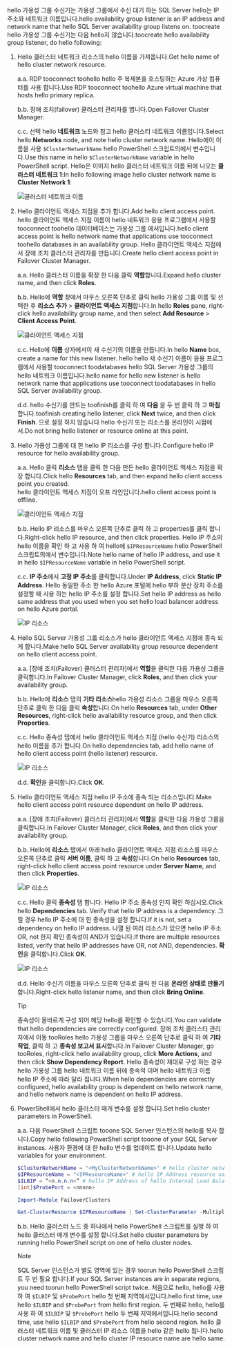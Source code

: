 <span data-ttu-id="578f7-101">hello 가용성 그룹 수신기는 가용성 그룹에서 수신 대기 하는 SQL Server hello는 IP 주소와 네트워크 이름입니다.</span><span class="sxs-lookup"><span data-stu-id="578f7-101">hello availability group listener is an IP address and network name that hello SQL Server availability group listens on.</span></span> <span data-ttu-id="578f7-102">toocreate hello 가용성 그룹 수신기는 다음 hello지 않습니다.</span><span class="sxs-lookup"><span data-stu-id="578f7-102">toocreate hello availability group listener, do hello following:</span></span>

1. <span data-ttu-id="578f7-103"><a name="getnet"></a>Hello 클러스터 네트워크 리소스의 hello 이름을 가져옵니다.</span><span class="sxs-lookup"><span data-stu-id="578f7-103"><a name="getnet"></a>Get hello name of hello cluster network resource.</span></span>

    <span data-ttu-id="578f7-104">a.</span><span class="sxs-lookup"><span data-stu-id="578f7-104">a.</span></span> <span data-ttu-id="578f7-105">RDP tooconnect toohello hello 주 복제본을 호스팅하는 Azure 가상 컴퓨터를 사용 합니다.</span><span class="sxs-lookup"><span data-stu-id="578f7-105">Use RDP tooconnect toohello Azure virtual machine that hosts hello primary replica.</span></span> 

    <span data-ttu-id="578f7-106">b.</span><span class="sxs-lookup"><span data-stu-id="578f7-106">b.</span></span> <span data-ttu-id="578f7-107">장애 조치(failover) 클러스터 관리자를 엽니다.</span><span class="sxs-lookup"><span data-stu-id="578f7-107">Open Failover Cluster Manager.</span></span>

    <span data-ttu-id="578f7-108">c.</span><span class="sxs-lookup"><span data-stu-id="578f7-108">c.</span></span> <span data-ttu-id="578f7-109">선택 hello **네트워크** 노드와 참고 hello 클러스터 네트워크 이름입니다.</span><span class="sxs-lookup"><span data-stu-id="578f7-109">Select hello **Networks** node, and note hello cluster network name.</span></span> <span data-ttu-id="578f7-110">Hello에이 이름을 사용 `$ClusterNetworkName` hello PowerShell 스크립트의에서 변수입니다.</span><span class="sxs-lookup"><span data-stu-id="578f7-110">Use this name in hello `$ClusterNetworkName` variable in hello PowerShell script.</span></span> <span data-ttu-id="578f7-111">Hello은 이미지 hello 클러스터 네트워크 이름 뒤에 나오는 **클러스터 네트워크 1**:</span><span class="sxs-lookup"><span data-stu-id="578f7-111">In hello following image hello cluster network name is **Cluster Network 1**:</span></span>

   ![클러스터 네트워크 이름](./media/virtual-machines-ag-listener-configure/90-clusternetworkname.png)

2. <span data-ttu-id="578f7-113"><a name="addcap"></a>Hello 클라이언트 액세스 지점을 추가 합니다.</span><span class="sxs-lookup"><span data-stu-id="578f7-113"><a name="addcap"></a>Add hello client access point.</span></span>  
    <span data-ttu-id="578f7-114">hello 클라이언트 액세스 지점 이름이 hello 네트워크 응용 프로그램에서 사용할 tooconnect toohello 데이터베이스는 가용성 그룹 에서입니다.</span><span class="sxs-lookup"><span data-stu-id="578f7-114">hello client access point is hello network name that applications use tooconnect toohello databases in an availability group.</span></span> <span data-ttu-id="578f7-115">Hello 클라이언트 액세스 지점에서 장애 조치 클러스터 관리자를 만듭니다.</span><span class="sxs-lookup"><span data-stu-id="578f7-115">Create hello client access point in Failover Cluster Manager.</span></span>

    <span data-ttu-id="578f7-116">a.</span><span class="sxs-lookup"><span data-stu-id="578f7-116">a.</span></span> <span data-ttu-id="578f7-117">Hello 클러스터 이름을 확장 한 다음 클릭 **역할**합니다.</span><span class="sxs-lookup"><span data-stu-id="578f7-117">Expand hello cluster name, and then click **Roles**.</span></span>

    <span data-ttu-id="578f7-118">b.</span><span class="sxs-lookup"><span data-stu-id="578f7-118">b.</span></span> <span data-ttu-id="578f7-119">Hello에 **역할** 창에서 마우스 오른쪽 단추로 클릭 hello 가용성 그룹 이름 및 선택한 후 **리소스 추가** > **클라이언트 액세스 지점**합니다.</span><span class="sxs-lookup"><span data-stu-id="578f7-119">In hello **Roles** pane, right-click hello availability group name, and then select **Add Resource** > **Client Access Point**.</span></span>

   ![클라이언트 액세스 지점](./media/virtual-machines-ag-listener-configure/92-addclientaccesspoint.png)

    <span data-ttu-id="578f7-121">c.</span><span class="sxs-lookup"><span data-stu-id="578f7-121">c.</span></span> <span data-ttu-id="578f7-122">Hello에 **이름** 상자에서이 새 수신기의 이름을 만듭니다.</span><span class="sxs-lookup"><span data-stu-id="578f7-122">In hello **Name** box, create a name for this new listener.</span></span> 
   <span data-ttu-id="578f7-123">hello hello 새 수신기 이름이 응용 프로그램에서 사용할 tooconnect toodatabases hello SQL Server 가용성 그룹의 hello 네트워크 이름입니다.</span><span class="sxs-lookup"><span data-stu-id="578f7-123">hello name for hello new listener is hello network name that applications use tooconnect toodatabases in hello SQL Server availability group.</span></span>
   
    <span data-ttu-id="578f7-124">d.</span><span class="sxs-lookup"><span data-stu-id="578f7-124">d.</span></span> <span data-ttu-id="578f7-125">hello 수신기를 만드는 toofinish를 클릭 하 여 **다음** 을 두 번 클릭 하 고 **마침**합니다.</span><span class="sxs-lookup"><span data-stu-id="578f7-125">toofinish creating hello listener, click **Next** twice, and then click **Finish**.</span></span> <span data-ttu-id="578f7-126">으로 설정 하지 않습니다 hello 수신기 또는 리소스를 온라인이 시점에서.</span><span class="sxs-lookup"><span data-stu-id="578f7-126">Do not bring hello listener or resource online at this point.</span></span>

3. <span data-ttu-id="578f7-127"><a name="congroup"></a>Hello 가용성 그룹에 대 한 hello IP 리소스를 구성 합니다.</span><span class="sxs-lookup"><span data-stu-id="578f7-127"><a name="congroup"></a>Configure hello IP resource for hello availability group.</span></span>

    <span data-ttu-id="578f7-128">a.</span><span class="sxs-lookup"><span data-stu-id="578f7-128">a.</span></span> <span data-ttu-id="578f7-129">Hello 클릭 **리소스** 탭을 클릭 한 다음 만든 hello 클라이언트 액세스 지점을 확장 합니다.</span><span class="sxs-lookup"><span data-stu-id="578f7-129">Click hello **Resources** tab, and then expand hello client access point you created.</span></span>  
    <span data-ttu-id="578f7-130">hello 클라이언트 액세스 지점이 오프 라인입니다.</span><span class="sxs-lookup"><span data-stu-id="578f7-130">hello client access point is offline.</span></span>

   ![클라이언트 액세스 지점](./media/virtual-machines-ag-listener-configure/94-newclientaccesspoint.png) 

    <span data-ttu-id="578f7-132">b.</span><span class="sxs-lookup"><span data-stu-id="578f7-132">b.</span></span> <span data-ttu-id="578f7-133">Hello IP 리소스를 마우스 오른쪽 단추로 클릭 하 고 properties를 클릭 합니다.</span><span class="sxs-lookup"><span data-stu-id="578f7-133">Right-click hello IP resource, and then click properties.</span></span> <span data-ttu-id="578f7-134">Hello IP 주소의 hello 이름을 확인 하 고 사용 하 여 hello에 `$IPResourceName` hello PowerShell 스크립트의에서 변수입니다.</span><span class="sxs-lookup"><span data-stu-id="578f7-134">Note hello name of hello IP address, and use it in hello `$IPResourceName` variable in hello PowerShell script.</span></span>

    <span data-ttu-id="578f7-135">c.</span><span class="sxs-lookup"><span data-stu-id="578f7-135">c.</span></span> <span data-ttu-id="578f7-136">**IP 주소**에서 **고정 IP 주소**를 클릭합니다.</span><span class="sxs-lookup"><span data-stu-id="578f7-136">Under **IP Address**, click **Static IP Address**.</span></span> <span data-ttu-id="578f7-137">Hello 동일한 주소 한 hello Azure 포털에 hello 부하 분산 장치 주소를 설정할 때 사용 하는 hello IP 주소를 설정 합니다.</span><span class="sxs-lookup"><span data-stu-id="578f7-137">Set hello IP address as hello same address that you used when you set hello load balancer address on hello Azure portal.</span></span>

   ![IP 리소스](./media/virtual-machines-ag-listener-configure/96-ipresource.png) 

    <!-----------------------I don't see this option on server 2016
    1. Disable NetBIOS for this address and click **OK**. Repeat this step for each IP resource if your solution spans multiple Azure VNets. 
    ------------------------->

4. <span data-ttu-id="578f7-139"><a name = "dependencyGroup"></a>Hello SQL Server 가용성 그룹 리소스가 hello 클라이언트 액세스 지점에 종속 되 게 합니다.</span><span class="sxs-lookup"><span data-stu-id="578f7-139"><a name = "dependencyGroup"></a>Make hello SQL Server availability group resource dependent on hello client access point.</span></span>

    <span data-ttu-id="578f7-140">a.</span><span class="sxs-lookup"><span data-stu-id="578f7-140">a.</span></span> <span data-ttu-id="578f7-141">[장애 조치(Failover) 클러스터 관리자]에서 **역할**을 클릭한 다음 가용성 그룹을 클릭합니다.</span><span class="sxs-lookup"><span data-stu-id="578f7-141">In Failover Cluster Manager, click **Roles**, and then click your availability group.</span></span>

    <span data-ttu-id="578f7-142">b.</span><span class="sxs-lookup"><span data-stu-id="578f7-142">b.</span></span> <span data-ttu-id="578f7-143">Hello에 **리소스** 탭의 **기타 리소스**hello 가용성 리소스 그룹을 마우스 오른쪽 단추로 클릭 한 다음 클릭 **속성**합니다.</span><span class="sxs-lookup"><span data-stu-id="578f7-143">On hello **Resources** tab, under **Other Resources**, right-click hello availability resource group, and then click **Properties**.</span></span> 

    <span data-ttu-id="578f7-144">c.</span><span class="sxs-lookup"><span data-stu-id="578f7-144">c.</span></span> <span data-ttu-id="578f7-145">Hello 종속성 탭에서 hello 클라이언트 액세스 지점 (hello 수신기) 리소스의 hello 이름을 추가 합니다.</span><span class="sxs-lookup"><span data-stu-id="578f7-145">On hello dependencies tab, add hello name of hello client access point (hello listener) resource.</span></span>

   ![IP 리소스](./media/virtual-machines-ag-listener-configure/97-propertiesdependencies.png) 

    <span data-ttu-id="578f7-147">d.</span><span class="sxs-lookup"><span data-stu-id="578f7-147">d.</span></span> <span data-ttu-id="578f7-148">**확인**을 클릭합니다.</span><span class="sxs-lookup"><span data-stu-id="578f7-148">Click **OK**.</span></span>

5. <span data-ttu-id="578f7-149"><a name="listname"></a>Hello 클라이언트 액세스 지점 hello IP 주소에 종속 되는 리소스입니다.</span><span class="sxs-lookup"><span data-stu-id="578f7-149"><a name="listname"></a>Make hello client access point resource dependent on hello IP address.</span></span>

    <span data-ttu-id="578f7-150">a.</span><span class="sxs-lookup"><span data-stu-id="578f7-150">a.</span></span> <span data-ttu-id="578f7-151">[장애 조치(Failover) 클러스터 관리자]에서 **역할**을 클릭한 다음 가용성 그룹을 클릭합니다.</span><span class="sxs-lookup"><span data-stu-id="578f7-151">In Failover Cluster Manager, click **Roles**, and then click your availability group.</span></span> 

    <span data-ttu-id="578f7-152">b.</span><span class="sxs-lookup"><span data-stu-id="578f7-152">b.</span></span> <span data-ttu-id="578f7-153">Hello에 **리소스** 탭에서 아래 hello 클라이언트 액세스 지점 리소스를 마우스 오른쪽 단추로 클릭 **서버 이름**, 클릭 하 고 **속성**합니다.</span><span class="sxs-lookup"><span data-stu-id="578f7-153">On hello **Resources** tab, right-click hello client access point resource under **Server Name**, and then click **Properties**.</span></span> 

   ![IP 리소스](./media/virtual-machines-ag-listener-configure/98-dependencies.png) 

    <span data-ttu-id="578f7-155">c.</span><span class="sxs-lookup"><span data-stu-id="578f7-155">c.</span></span> <span data-ttu-id="578f7-156">Hello 클릭 **종속성** 탭 합니다. Hello IP 주소 종속성 인지 확인 하십시오.</span><span class="sxs-lookup"><span data-stu-id="578f7-156">Click hello **Dependencies** tab. Verify that hello IP address is a dependency.</span></span> <span data-ttu-id="578f7-157">그럴 경우 hello IP 주소에 대 한 종속성을 설정 합니다.</span><span class="sxs-lookup"><span data-stu-id="578f7-157">If it is not, set a dependency on hello IP address.</span></span> <span data-ttu-id="578f7-158">나열 된 여러 리소스가 있으면 hello IP 주소 OR, not 한지 확인 종속성이 AND가 있습니다.</span><span class="sxs-lookup"><span data-stu-id="578f7-158">If there are multiple resources listed, verify that hello IP addresses have OR, not AND, dependencies.</span></span> <span data-ttu-id="578f7-159">**확인**을 클릭합니다.</span><span class="sxs-lookup"><span data-stu-id="578f7-159">Click **OK**.</span></span> 

   ![IP 리소스](./media/virtual-machines-ag-listener-configure/98-propertiesdependencies.png) 

    <span data-ttu-id="578f7-161">d.</span><span class="sxs-lookup"><span data-stu-id="578f7-161">d.</span></span> <span data-ttu-id="578f7-162">Hello 수신기 이름을 마우스 오른쪽 단추로 클릭 한 다음 **온라인 상태로 만들기**합니다.</span><span class="sxs-lookup"><span data-stu-id="578f7-162">Right-click hello listener name, and then click **Bring Online**.</span></span> 

    >[!TIP]
    ><span data-ttu-id="578f7-163">종속성이 올바르게 구성 되어 해당 hello를 확인할 수 있습니다.</span><span class="sxs-lookup"><span data-stu-id="578f7-163">You can validate that hello dependencies are correctly configured.</span></span> <span data-ttu-id="578f7-164">장애 조치 클러스터 관리자에서 이동 tooRoles hello 가용성 그룹을 마우스 오른쪽 단추로 클릭 하 여 **기타 작업**, 클릭 하 고 **종속성 보고서 표시**합니다.</span><span class="sxs-lookup"><span data-stu-id="578f7-164">In Failover Cluster Manager, go tooRoles, right-click hello availability group, click **More Actions**, and then click  **Show Dependency Report**.</span></span> <span data-ttu-id="578f7-165">Hello 종속성이 제대로 구성 하는 경우 hello 가용성 그룹 hello 네트워크 이름 뒤에 종속적 이며 hello 네트워크 이름 hello IP 주소에 따라 달라 집니다.</span><span class="sxs-lookup"><span data-stu-id="578f7-165">When hello dependencies are correctly configured, hello availability group is dependent on hello network name, and hello network name is dependent on hello IP address.</span></span> 


6. <span data-ttu-id="578f7-166"><a name="setparam"></a>PowerShell에서 hello 클러스터 매개 변수를 설정 합니다.</span><span class="sxs-lookup"><span data-stu-id="578f7-166"><a name="setparam"></a>Set hello cluster parameters in PowerShell.</span></span>
    
    <span data-ttu-id="578f7-167">a.</span><span class="sxs-lookup"><span data-stu-id="578f7-167">a.</span></span> <span data-ttu-id="578f7-168">다음 PowerShell 스크립트 tooone SQL Server 인스턴스의 hello를 복사 합니다.</span><span class="sxs-lookup"><span data-stu-id="578f7-168">Copy hello following PowerShell script tooone of your SQL Server instances.</span></span> <span data-ttu-id="578f7-169">사용자 환경에 대 한 hello 변수를 업데이트 합니다.</span><span class="sxs-lookup"><span data-stu-id="578f7-169">Update hello variables for your environment.</span></span>     
    
    ```PowerShell
    $ClusterNetworkName = "<MyClusterNetworkName>" # hello cluster network name (Use Get-ClusterNetwork on Windows Server 2012 of higher toofind hello name)
    $IPResourceName = "<IPResourceName>" # hello IP Address resource name
    $ILBIP = “<n.n.n.n>” # hello IP Address of hello Internal Load Balancer (ILB). This is hello static IP address for hello load balancer you configured in hello Azure portal.
    [int]$ProbePort = <nnnnn>
    
    Import-Module FailoverClusters
    
    Get-ClusterResource $IPResourceName | Set-ClusterParameter -Multiple @{"Address"="$ILBIP";"ProbePort"=$ProbePort;"SubnetMask"="255.255.255.255";"Network"="$ClusterNetworkName";"EnableDhcp"=0}
    ```

    <span data-ttu-id="578f7-170">b.</span><span class="sxs-lookup"><span data-stu-id="578f7-170">b.</span></span> <span data-ttu-id="578f7-171">Hello 클러스터 노드 중 하나에서 hello PowerShell 스크립트를 실행 하 여 hello 클러스터 매개 변수를 설정 합니다.</span><span class="sxs-lookup"><span data-stu-id="578f7-171">Set hello cluster parameters by running hello PowerShell script on one of hello cluster nodes.</span></span>  

    > [!NOTE]
    > <span data-ttu-id="578f7-172">SQL Server 인스턴스가 별도 영역에 있는 경우 toorun hello PowerShell 스크립트 두 번 필요 합니다.</span><span class="sxs-lookup"><span data-stu-id="578f7-172">If your SQL Server instances are in separate regions, you need toorun hello PowerShell script twice.</span></span> <span data-ttu-id="578f7-173">처음으로 hello, hello를 사용 하 여 `$ILBIP` 및 `$ProbePort` hello 첫 번째 지역에서입니다.</span><span class="sxs-lookup"><span data-stu-id="578f7-173">hello first time, use hello `$ILBIP` and `$ProbePort` from hello first region.</span></span> <span data-ttu-id="578f7-174">두 번째로 hello, hello를 사용 하 여 `$ILBIP` 및 `$ProbePort` hello 두 번째 지역에서입니다.</span><span class="sxs-lookup"><span data-stu-id="578f7-174">hello second time, use hello `$ILBIP` and `$ProbePort` from hello second region.</span></span> <span data-ttu-id="578f7-175">hello 클러스터 네트워크 이름 및 클러스터 IP 리소스 이름을 hello 같은 hello 됩니다.</span><span class="sxs-lookup"><span data-stu-id="578f7-175">hello cluster network name and hello cluster IP resource name are hello same.</span></span> 
